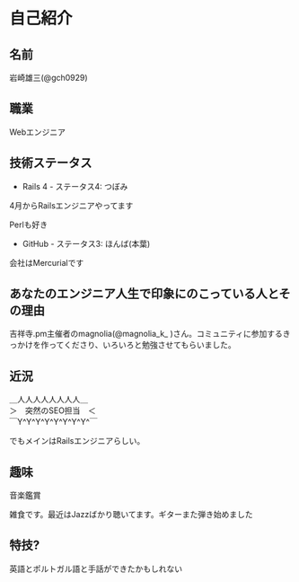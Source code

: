 # 自己紹介

## 名前

岩崎雄三(@gch0929)

## 職業

Webエンジニア

## 技術ステータス

* Rails 4 - ステータス4: つぼみ

4月からRailsエンジニアやってます

Perlも好き

* GitHub - ステータス3: ほんば(本葉)

会社はMercurialです

## あなたのエンジニア人生で印象にのこっている人とその理由

吉祥寺.pm主催者のmagnolia(@magnolia_k_ )さん。コミュニティに参加するきっかけを作ってくださり、いろいろと勉強させてもらいました。

## 近況

 ＿人人人人人人人人＿  
 ＞　突然のSEO担当　＜  
 ￣Y^Y^Y^Y^Y^Y^Y^Y^￣  

でもメインはRailsエンジニアらしい。

## 趣味

音楽鑑賞

雑食です。最近はJazzばかり聴いてます。ギターまた弾き始めました

## 特技?

英語とポルトガル語と手話ができたかもしれない
